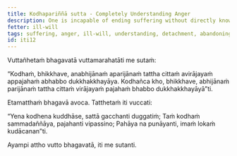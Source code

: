 ```yaml
---
title: Kodhapariññā sutta - Completely Understanding Anger
description: One is incapable of ending suffering without directly knowing, not completely understanding anger, without the mind not detaching from it and without abandoning it. One is capable of ending suffering by directly knowing, by fully understanding anger, with the mind detaching from it, and by abandoning it.
fetter: ill-will
tags: suffering, anger, ill-will, understanding, detachment, abandoning, iti
id: iti12
---
```


Vuttañhetaṁ bhagavatā vuttamarahatāti me sutaṁ:

“Kodhaṁ, bhikkhave, anabhijānaṁ aparijānaṁ tattha cittaṁ avirājayaṁ appajahaṁ abhabbo dukkhakkhayāya. Kodhañca kho, bhikkhave, abhijānaṁ parijānaṁ tattha cittaṁ virājayaṁ pajahaṁ bhabbo dukkhakkhayāyā”ti.

Etamatthaṁ bhagavā avoca. Tatthetaṁ iti vuccati:

“Yena kodhena kuddhāse,
sattā gacchanti duggatiṁ;
Taṁ kodhaṁ sammadaññāya,
pajahanti vipassino;
Pahāya na punāyanti,
imaṁ lokaṁ kudācanan”ti.

Ayampi attho vutto bhagavatā, iti me sutanti.